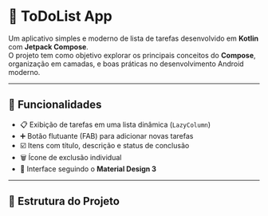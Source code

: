 # 📝 ToDoList App

Um aplicativo simples e moderno de lista de tarefas desenvolvido em **Kotlin** com **Jetpack Compose**.  
O projeto tem como objetivo explorar os principais conceitos do **Compose**, organização em camadas, e boas práticas no desenvolvimento Android moderno.

---

## 🚀 Funcionalidades

- 📋 Exibição de tarefas em uma lista dinâmica (`LazyColumn`)
- ➕ Botão flutuante (FAB) para adicionar novas tarefas
- ☑️ Itens com título, descrição e status de conclusão
- 🗑️ Ícone de exclusão individual
- 🎨 Interface seguindo o **Material Design 3**

---

## 🧩 Estrutura do Projeto

